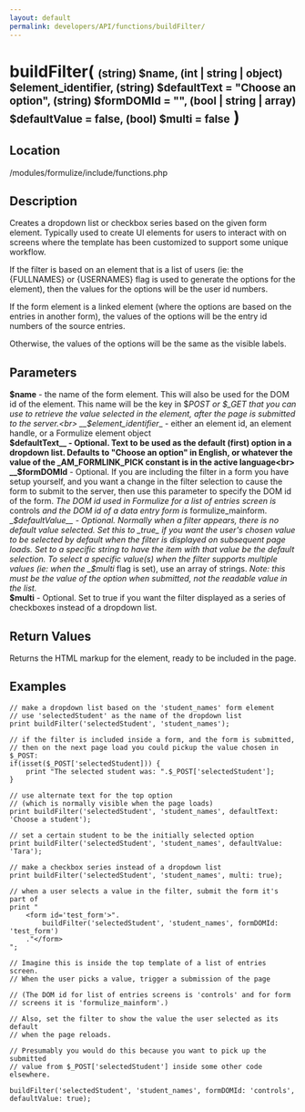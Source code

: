 ```yaml
---
layout: default
permalink: developers/API/functions/buildFilter/
---
```


# buildFilter( <span style='font-size: 14pt;'>(string) $name, (int | string | object) $element_identifier, (string) $defaultText = "Choose an option", (string) $formDOMId = "", (bool | string | array) $defaultValue = false, (bool) $multi = false</span> ) 

## Location

/modules/formulize/include/functions.php

## Description

Creates a dropdown list or checkbox series based on the given form element. Typically used to create UI elements for users to interact with on screens where the template has been customized to support some unique workflow.

If the filter is based on an element that is a list of users (ie: the {FULLNAMES} or {USERNAMES} flag is used to generate the options for the element), then the values for the options will be the user id numbers.

If the form element is a linked element (where the options are based on the entries in another form), the values of the options will be the entry id numbers of the source entries. 

Otherwise, the values of the options will be the same as the visible labels.

## Parameters

__$name__ - the name of the form element. This will also be used for the DOM id of the element. This name will be the key in $_POST or $_GET that you can use to retrieve the value selected in the element, after the page is submitted to the server.<br>
__$element_identifier__ - either an element id, an element handle, or a Formulize element object<br>
__$defaultText__ - Optional. Text to be used as the default (first) option in a dropdown list. Defaults to "Choose an option" in English, or whatever the value of the _AM_FORMLINK_PICK constant is in the active language<br>
__$formDOMId__ - Optional. If you are including the filter in a form you have setup yourself, and you want a change in the filter selection to cause the form to submit to the server, then use this parameter to specify the DOM id of the form. _The DOM id used in Formulize for a list of entries screen is_ controls _and the DOM id of a data entry form is_ formulize_mainform.<br>
__$defaultValue__ - Optional. Normally when a filter appears, there is no default value selected. Set this to _true_ if you want the user's chosen value to be selected by default when the filter is displayed on subsequent page loads. Set to a specific string to have the item with that value be the default selection. To select a specific value(s) when the filter supports multiple values (ie: when the _$multi_ flag is set), use an array of strings. _Note: this must be the value of the option when submitted, not the readable value in the list._<br>
__$multi__ - Optional. Set to true if you want the filter displayed as a series of checkboxes instead of a dropdown list.

## Return Values

Returns the HTML markup for the element, ready to be included in the page.

## Examples

~~~
// make a dropdown list based on the 'student_names' form element
// use 'selectedStudent' as the name of the dropdown list
print buildFilter('selectedStudent', 'student_names');

// if the filter is included inside a form, and the form is submitted,
// then on the next page load you could pickup the value chosen in $_POST:
if(isset($_POST['selectedStudent])) {
    print "The selected student was: ".$_POST['selectedStudent'];
}
~~~

~~~
// use alternate text for the top option 
// (which is normally visible when the page loads)
print buildFilter('selectedStudent', 'student_names', defaultText: 'Choose a student');
~~~

~~~
// set a certain student to be the initially selected option
print buildFilter('selectedStudent', 'student_names', defaultValue: 'Tara');
~~~

~~~
// make a checkbox series instead of a dropdown list
print buildFilter('selectedStudent', 'student_names', multi: true);
~~~

~~~
// when a user selects a value in the filter, submit the form it's part of
print "
    <form id='test_form'>".
        buildFilter('selectedStudent', 'student_names', formDOMId: 'test_form')
    ."</form>
";
~~~

~~~
// Imagine this is inside the top template of a list of entries screen.
// When the user picks a value, trigger a submission of the page

// (The DOM id for list of entries screens is 'controls' and for form
// screens it is 'formulize_mainform'.)

// Also, set the filter to show the value the user selected as its default
// when the page reloads.

// Presumably you would do this because you want to pick up the submitted
// value from $_POST['selectedStudent'] inside some other code elsewhere.

buildFilter('selectedStudent', 'student_names', formDOMId: 'controls', defaultValue: true);
~~~


